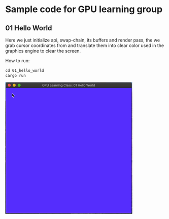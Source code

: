 # Sample code for GPU learning group

## 01 Hello World

Here we just initialize api, swap-chain, its buffers and render pass, the we grab cursor coordinates from and translate them into clear color used in the graphics engine to clear the screen.

How to run:
```
cd 01_hello_world
cargo run
```

![gif](https://github.com/zaycev/gpu-learning-au19/raw/master/01_hello_world/01_hello_world.gif "")
